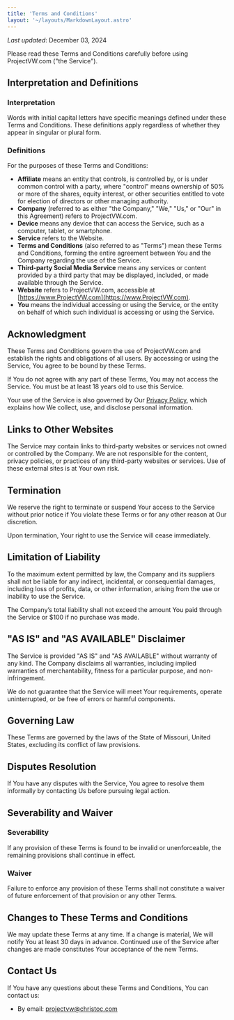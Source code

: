 ```yaml
---
title: 'Terms and Conditions'
layout: '~/layouts/MarkdownLayout.astro'
---
```


_Last updated_: December 03, 2024

Please read these Terms and Conditions carefully before using ProjectVW.com ("the Service").

## Interpretation and Definitions

### Interpretation

Words with initial capital letters have specific meanings defined under these Terms and Conditions. These definitions apply regardless of whether they appear in singular or plural form.

### Definitions

For the purposes of these Terms and Conditions:

- **Affiliate** means an entity that controls, is controlled by, or is under common control with a party, where "control" means ownership of 50% or more of the shares, equity interest, or other securities entitled to vote for election of directors or other managing authority.
- **Company** (referred to as either "the Company," "We," "Us," or "Our" in this Agreement) refers to ProjectVW.com.
- **Device** means any device that can access the Service, such as a computer, tablet, or smartphone.
- **Service** refers to the Website.
- **Terms and Conditions** (also referred to as "Terms") mean these Terms and Conditions, forming the entire agreement between You and the Company regarding the use of the Service.
- **Third-party Social Media Service** means any services or content provided by a third party that may be displayed, included, or made available through the Service.
- **Website** refers to ProjectVW.com, accessible at [https://www.ProjectVW.com](https://www.ProjectVW.com).
- **You** means the individual accessing or using the Service, or the entity on behalf of which such individual is accessing or using the Service.

## Acknowledgment

These Terms and Conditions govern the use of ProjectVW.com and establish the rights and obligations of all users. By accessing or using the Service, You agree to be bound by these Terms.

If You do not agree with any part of these Terms, You may not access the Service. You must be at least 18 years old to use this Service.

Your use of the Service is also governed by Our [Privacy Policy](https://www.ProjectVW.com/privacy-policy), which explains how We collect, use, and disclose personal information.

## Links to Other Websites

The Service may contain links to third-party websites or services not owned or controlled by the Company. We are not responsible for the content, privacy policies, or practices of any third-party websites or services. Use of these external sites is at Your own risk.

## Termination

We reserve the right to terminate or suspend Your access to the Service without prior notice if You violate these Terms or for any other reason at Our discretion.

Upon termination, Your right to use the Service will cease immediately.

## Limitation of Liability

To the maximum extent permitted by law, the Company and its suppliers shall not be liable for any indirect, incidental, or consequential damages, including loss of profits, data, or other information, arising from the use or inability to use the Service.

The Company’s total liability shall not exceed the amount You paid through the Service or $100 if no purchase was made.

## "AS IS" and "AS AVAILABLE" Disclaimer

The Service is provided "AS IS" and "AS AVAILABLE" without warranty of any kind. The Company disclaims all warranties, including implied warranties of merchantability, fitness for a particular purpose, and non-infringement. 

We do not guarantee that the Service will meet Your requirements, operate uninterrupted, or be free of errors or harmful components.

## Governing Law

These Terms are governed by the laws of the State of Missouri, United States, excluding its conflict of law provisions.

## Disputes Resolution

If You have any disputes with the Service, You agree to resolve them informally by contacting Us before pursuing legal action.

## Severability and Waiver

### Severability

If any provision of these Terms is found to be invalid or unenforceable, the remaining provisions shall continue in effect.

### Waiver

Failure to enforce any provision of these Terms shall not constitute a waiver of future enforcement of that provision or any other Terms.

## Changes to These Terms and Conditions

We may update these Terms at any time. If a change is material, We will notify You at least 30 days in advance. Continued use of the Service after changes are made constitutes Your acceptance of the new Terms.

## Contact Us

If You have any questions about these Terms and Conditions, You can contact us:

- By email: projectvw@christoc.com
